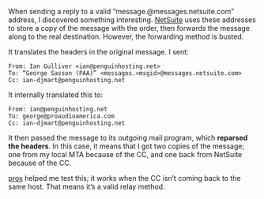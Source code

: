 <!--# set var="title" value="Mail relaying with NetSuite" -->
<!--# set var="date" value="2006-03-03" -->

<!--# include file="include/top.html" -->

When sending a reply to a valid “message.<msgid>@messages.netsuite.com” address, I discovered something interesting. [NetSuite](http://netsuite.com/) uses these addresses to store a copy of the message with the order, then forwards the message along to the real destination. However, the forwarding method is busted.

It translates the headers in the original message. I sent:

	From: Ian Gulliver <ian@penguinhosting.net>
	To: “George Sasson (PAA)” <messages.<msgid>@messages.netsuite.com>
	Cc: ian-djmart@penguinhosting.net

It internally translated this to:

	From: ian@penguinhosting.net
	To: george@proaudioamerica.com
	Cc: ian-djmart@penguinhosting.net

It then passed the message to its outgoing mail program, which __reparsed the headers__. In this case, it means that I got two copies of the message; one from my local MTA because of the CC, and one back from NetSuite because of the CC.

[prox](http://prolixium.com/) helped me test this; it works when the CC isn’t coming back to the same host. That means it’s a valid relay method.

<!--# include file="include/bottom.html" -->
